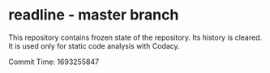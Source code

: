 # readline - master branch

This repository contains frozen state of the repository.
Its history is cleared. It is used only for static code
analysis with Codacy.

Commit Time: 1693255847